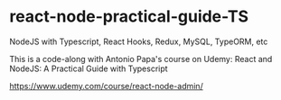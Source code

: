 # react-node-practical-guide-TS

NodeJS with Typescript, React Hooks, Redux, MySQL, TypeORM, etc

This is a code-along with Antonio Papa's course on Udemy:
React and NodeJS: A Practical Guide with Typescript

https://www.udemy.com/course/react-node-admin/
